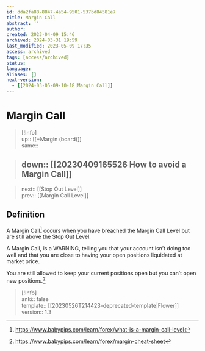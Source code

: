```yaml
---
id: dda2fa88-8847-4a54-9501-537bd84581e7
title: Margin Call
abstract: ''
author: 
created: 2023-04-09 15:46
archived: 2024-03-31 19:59
last_modified: 2023-05-09 17:35
access: archived
tags: [access/archived]
status: 
language: 
aliases: []
next-version:
  - [[2024-03-05-09-10-18|Margin Call]]
---
```


# Margin Call

> [!Info]  
> up:: [[+Margin (board)]]  
> same::  
>

> down:: [[20230409165526 How to avoid a Margin Call]]
> ---  

>
> next:: [[Stop Out Level]]  
> prev:: [[Margin Call Level]]

## Definition

A Margin Call[^1] occurs when you have breached the Margin Call Level but are still above the Stop Out Level.

A Margin Call, is a WARNING, telling you that your account isn’t doing too well and that you are close to having your open positions liquidated at market price.

You are still allowed to keep your current positions open but you can’t open new positions.[^2]

> [!Info]  
> anki:: false  
> template:: [[20230526T214423-deprecated-template|Flower]]  
> version:: 1.3

[^1]: <https://www.babypips.com/learn/forex/what-is-a-margin-call-level>
[^2]: <https://www.babypips.com/learn/forex/margin-cheat-sheet>
